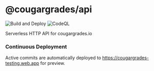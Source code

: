 # @cougargrades/api

![Build and Deploy](https://github.com/cougargrades/api/workflows/Build%20and%20Deploy/badge.svg)
![CodeQL](https://github.com/cougargrades/api/workflows/CodeQL/badge.svg)

Serverless HTTP API for cougargrades.io

### Continuous Deployment

Active commits are automatically deployed to https://cougargrades-testing.web.app for preview.

